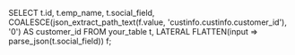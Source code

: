 SELECT
  t.id,
  t.emp_name,
  t.social_field,
  COALESCE(json_extract_path_text(f.value, 'custinfo.custinfo.customer_id'), '0') AS customer_id
FROM
  your_table t,
  LATERAL FLATTEN(input => parse_json(t.social_field)) f;

